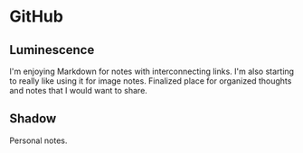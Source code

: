 # GitHub

## Luminescence

I'm enjoying Markdown for notes with interconnecting links. I'm also starting to really like using it for image notes. Finalized place for organized thoughts and notes that I would want to share.

## Shadow

Personal notes.
